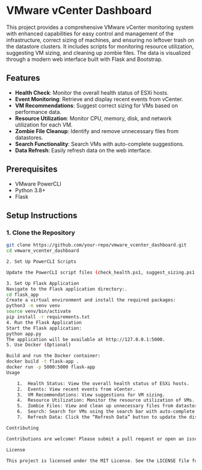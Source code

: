 # VMware vCenter Dashboard

This project provides a comprehensive VMware vCenter monitoring system with enhanced capabilities for easy control and management of the infrastructure, correct sizing of machines, and ensuring no leftover trash on the datastore clusters. It includes scripts for monitoring resource utilization, suggesting VM sizing, and cleaning up zombie files. The data is visualized through a modern web interface built with Flask and Bootstrap.

## Features

- **Health Check**: Monitor the overall health status of ESXi hosts.
- **Event Monitoring**: Retrieve and display recent events from vCenter.
- **VM Recommendations**: Suggest correct sizing for VMs based on performance data.
- **Resource Utilization**: Monitor CPU, memory, disk, and network utilization for each VM.
- **Zombie File Cleanup**: Identify and remove unnecessary files from datastores.
- **Search Functionality**: Search VMs with auto-complete suggestions.
- **Data Refresh**: Easily refresh data on the web interface.

## Prerequisites

- VMware PowerCLI
- Python 3.8+
- Flask

## Setup Instructions

### 1. Clone the Repository

```bash
git clone https://github.com/your-repo/vmware_vcenter_dashboard.git
cd vmware_vcenter_dashboard

2. Set Up PowerCLI Scripts

Update the PowerCLI script files (check_health.ps1, suggest_sizing.ps1, clean_zombie_files.ps1, monitor_resources.ps1) with your vCenter server details and credentials.

3. Set Up Flask Application
Navigate to the Flask application directory:.
cd flask_app
Create a virtual environment and install the required packages:
python3 -m venv venv
source venv/bin/activate
pip install -r requirements.txt
4. Run the Flask Application
Start the Flask application:
python app.py
The application will be available at http://127.0.0.1:5000.
5. Use Docker (Optional)

Build and run the Docker container:
docker build -t flask-app .
docker run -p 5000:5000 flask-app
Usage

	1.	Health Status: View the overall health status of ESXi hosts.
	2.	Events: View recent events from vCenter.
	3.	VM Recommendations: View suggestions for VM sizing.
	4.	Resource Utilization: Monitor the resource utilization of VMs.
	5.	Zombie Files: View and clean up unnecessary files from datastores.
	6.	Search: Search for VMs using the search bar with auto-complete functionality.
	7.	Refresh Data: Click the “Refresh Data” button to update the displayed information.

Contributing

Contributions are welcome! Please submit a pull request or open an issue for any improvements or bug fixes.

License

This project is licensed under the MIT License. See the LICENSE file for details.
